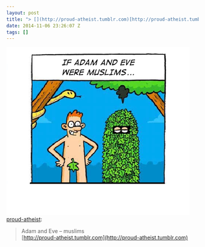 ```yaml
---
layout: post
title: "> [](http://proud-atheist.tumblr.com)[http://proud-atheist.tumblr.com"
date: 2014-11-06 23:26:07 Z
tags: []
---
```

![](/media/2014/11/101962104714.png)
[proud-atheist](http://proud-atheist.tumblr.com/post/101957092175/adam-and-eve-muslims):

> Adam and Eve – muslims  
> [](http://proud-atheist.tumblr.com)[http://proud-atheist.tumblr.com](http://proud-atheist.tumblr.com)
